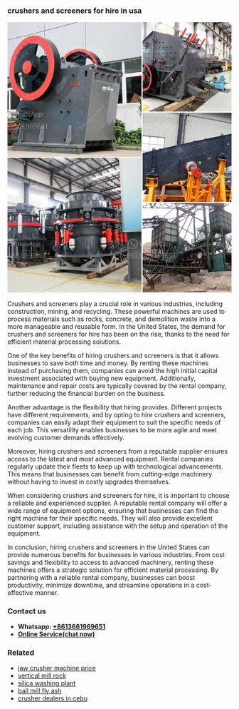 <h3>crushers and screeners for hire in usa</h3><img src='1708332749.jpg' alt=''><p>Crushers and screeners play a crucial role in various industries, including construction, mining, and recycling. These powerful machines are used to process materials such as rocks, concrete, and demolition waste into a more manageable and reusable form. In the United States, the demand for crushers and screeners for hire has been on the rise, thanks to the need for efficient material processing solutions.</p><p>One of the key benefits of hiring crushers and screeners is that it allows businesses to save both time and money. By renting these machines instead of purchasing them, companies can avoid the high initial capital investment associated with buying new equipment. Additionally, maintenance and repair costs are typically covered by the rental company, further reducing the financial burden on the business.</p><p>Another advantage is the flexibility that hiring provides. Different projects have different requirements, and by opting to hire crushers and screeners, companies can easily adapt their equipment to suit the specific needs of each job. This versatility enables businesses to be more agile and meet evolving customer demands effectively.</p><p>Moreover, hiring crushers and screeners from a reputable supplier ensures access to the latest and most advanced equipment. Rental companies regularly update their fleets to keep up with technological advancements. This means that businesses can benefit from cutting-edge machinery without having to invest in costly upgrades themselves.</p><p>When considering crushers and screeners for hire, it is important to choose a reliable and experienced supplier. A reputable rental company will offer a wide range of equipment options, ensuring that businesses can find the right machine for their specific needs. They will also provide excellent customer support, including assistance with the setup and operation of the equipment.</p><p>In conclusion, hiring crushers and screeners in the United States can provide numerous benefits for businesses in various industries. From cost savings and flexibility to access to advanced machinery, renting these machines offers a strategic solution for efficient material processing. By partnering with a reliable rental company, businesses can boost productivity, minimize downtime, and streamline operations in a cost-effective manner.</p><h3>Contact us</h3><ul><li><strong>Whatsapp:&nbsp;<a href="https://wa.me/8613661969651">+8613661969651</a></strong></li><li><a href="https://swt.shibang-china.com/?git&amp;zhl&amp;crushers and screeners for hire in usa"><strong>Online Service(chat now)</strong></a></li></ul><h3>Related</h3><ul><li><a href='jaw crusher machine price.md'>jaw crusher machine price</a></li><li><a href='vertical mill rock.md'>vertical mill rock</a></li><li><a href='silica washing plant.md'>silica washing plant</a></li><li><a href='ball mill fly ash.md'>ball mill fly ash</a></li><li><a href='crusher dealers in cebu.md'>crusher dealers in cebu</a></li></ul>